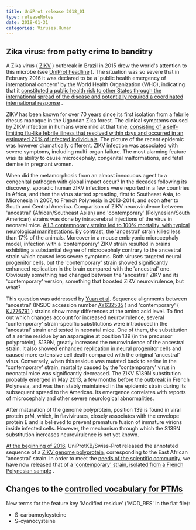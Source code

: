 ```yaml
---
title: UniProt release 2018_01
type: releaseNotes
date: 2018-01-31
categories: Viruses,Human
---
```


## Zika virus: from petty crime to banditry

A Zika virus ( [ZIKV](http://viralzone.expasy.org/6756?outline=all_by_species) ) outbreak in Brazil in 2015 drew the world's attention to this microbe (see [UniProt headline](https://www.uniprot.org/release-notes/2016-03-16-release) ). The situation was so severe that in February 2016 it was declared to be a 'public health emergency of international concern' by the World Health Organization (WHO), indicating that it [constituted a public health risk to other States through the international spread of the disease and potentially required a coordinated international response](http://www.who.int/ihr/procedures/pheic/en/) .

ZIKV has been known for over 70 years since its first isolation from a febrile rhesus macaque in the Ugandan Zika forest. The clinical symptoms caused by ZIKV infection in humans were mild at that time, [consisting of a self-limiting flu-like febrile illness that resolved within days and occurred in an estimated 20% of infected individuals](https://www.ncbi.nlm.nih.gov/pubmed/14175744). The picture of the recent epidemic was however dramatically different. ZIKV infection was associated with severe symptoms, including multi-organ failure. The most alarming feature was its ability to cause microcephaly, congenital malformations, and fetal demise in pregnant women.

When did the metamorphosis from an almost innocuous agent to a congenital pathogen with global impact occur? In the decades following its discovery, sporadic human ZIKV infections were reported in a few countries in Africa, and then the virus started spreading, first to Southeast Asia, to Micronesia in 2007, to French Polynesia in 2013-2014, and soon after to South and Central America. Comparison of ZIKV neurovirulence between 'ancestral' (African/Southeast Asian) and 'contemporary' (Polynesian/South American) strains was done by intracerebral injections of the virus in neonatal mice. [All 3 contemporary strains led to 100% mortality, with typical neurological manifestations](https://www.ncbi.nlm.nih.gov/pubmed/28971967). By contrast, the 'ancestral' strain killed less than 17% of the animals. Moreover in a mouse embryonic microcephaly model, infection with a 'contemporary' ZIKV strain resulted in brains exhibiting a substantial degree of microcephaly contrary to the ancestral strain which caused less severe symptoms. Both viruses targeted neural progenitor cells, but the 'contemporary' strain showed significantly enhanced replication in the brain compared with the 'ancestral' one. Obviously something had changed between the 'ancestral' ZIKV and its 'contemporary' version, something that boosted ZIKV neurovirulence, but what?

This question was addressed by [Yuan et al](https://www.ncbi.nlm.nih.gov/pubmed/28971967). Sequence alignments between 'ancestral' (INSDC accession number [AY632535](https://www.ebi.ac.uk/ena/browser/view/AY632535) ) and 'contemporary' ( [KJ776791](https://www.ebi.ac.uk/ena/browser/view/KJ776791) ) strains show many differences at the amino acid level. To find out which changes account for increased neurovirulence, several 'contemporary' strain-specific substitutions were introduced in the 'ancestral' strain and tested in neonatal mice. One of them, the substitution of a serine residue by an asparagine at position 139 (in the precursor polyprotein), S139N, greatly increased the neurovirulence of the ancestral strain. It also showed enhanced replication in neural progenitor cells and caused more extensive cell death compared with the original 'ancestral' virus. Conversely, when this residue was mutated back to serine in the 'contemporary' strain, mortality caused by the 'contemporary' virus in neonatal mice was significantly decreased. The ZIKV S139N substitution probably emerged in May 2013, a few months before the outbreak in French Polynesia, and was then stably maintained in the epidemic strain during its subsequent spread to the Americas. Its emergence correlates with reports of microcephaly and other severe neurological abnormalities.

After maturation of the genome polyprotein, position 139 is found in viral protein prM, which, in flaviviruses, closely associates with the envelope protein E and is believed to prevent premature fusion of immature virions inside infected cells. However, the mechanism through which the S139N substitution increases neurovirulence is not yet known.

[At the beginning of 2016](https://www.uniprot.org/release-notes/2016-03-16-release), UniProtKB/Swiss-Prot released the annotated sequence of a [ZIKV genome polyprotein](http://www.uniprot.org/uniprotkb/Q32ZE1), corresponding to the East African 'ancestral' strain. In order to meet the [needs of the scientific community](https://www.ncbi.nlm.nih.gov/pubmed/28880955), we have now released that of a ['contemporary' strain, isolated from a French Polynesian sample](http://www.uniprot.org/uniprotkb/A0A024B7W1) .

## Changes to the [controlled vocabulary for PTMs](https://ftp.uniprot.org/pub/databases/uniprot/current_release/knowledgebase/complete/docs/ptmlist)

New terms for the feature key 'Modified residue' ('MOD_RES' in the flat file):

- S-carbamoylcysteine
- S-cyanocysteine
